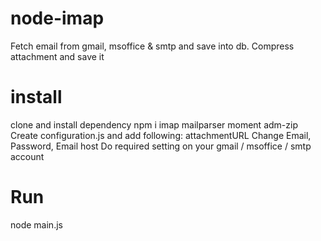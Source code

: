 # node-imap
Fetch email  from gmail, msoffice & smtp and save into db. Compress attachment and save it

# install
clone and install dependency 
npm i imap mailparser moment adm-zip
Create configuration.js and add following: attachmentURL
Change Email, Password, Email host
Do required setting on your gmail / msoffice / smtp account

# Run
node main.js
